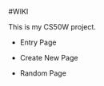 #WIKI







This is my CS50W project.







- Entry Page



* Create New Page

+ Random Page